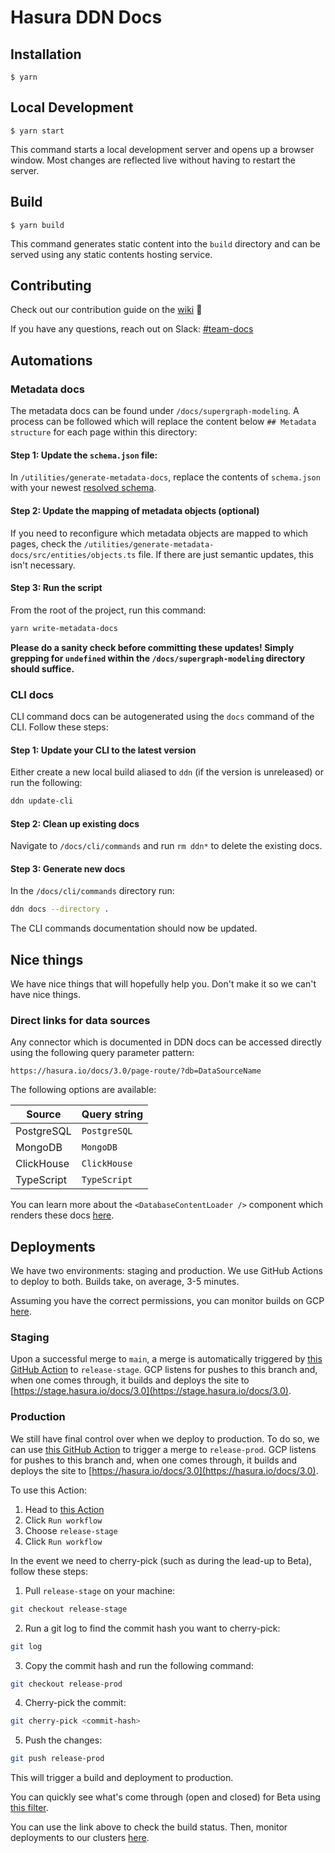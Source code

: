 # Hasura DDN Docs

## Installation

```
$ yarn
```

## Local Development

```
$ yarn start
```

This command starts a local development server and opens up a browser window. Most changes are reflected live without
having to restart the server.

## Build

```
$ yarn build
```

This command generates static content into the `build` directory and can be served using any static contents hosting
service.

## Contributing

Check out our contribution guide on the [wiki](https://hasura.io/docs/3.0/wiki/contributing/) 🤙

If you have any questions, reach out on Slack: [#team-docs](https://hasurahq.slack.com/archives/C015EA71MU0)

## Automations

### Metadata docs

The metadata docs can be found under `/docs/supergraph-modeling`. A process can be followed which will replace the
content below `## Metadata structure` for each page within this directory:

#### Step 1: Update the `schema.json` file:

In `/utilities/generate-metadata-docs`, replace the contents of `schema.json` with your newest
[resolved schema](https://github.com/hasura/hasura-lsp-server/blob/main/server/src/hasura/opendd/supergraph_resolved.json).

#### Step 2: Update the mapping of metadata objects (optional)

If you need to reconfigure which metadata objects are mapped to which pages, check the
`/utilities/generate-metadata-docs/src/entities/objects.ts` file. If there are just semantic updates, this isn't
necessary.

#### Step 3: Run the script

From the root of the project, run this command:

```bash
yarn write-metadata-docs
```

**Please do a sanity check before committing these updates! Simply grepping for `undefined` within the
`/docs/supergraph-modeling` directory should suffice.**

### CLI docs

CLI command docs can be autogenerated using the `docs` command of the CLI. Follow these steps:

#### Step 1: Update your CLI to the latest version

Either create a new local build aliased to `ddn` (if the version is unreleased) or run the following:

```bash
ddn update-cli
```

#### Step 2: Clean up existing docs

Navigate to `/docs/cli/commands` and run `rm ddn*` to delete the existing docs.

#### Step 3: Generate new docs

In the `/docs/cli/commands` directory run:

```bash
ddn docs --directory .
```

The CLI commands documentation should now be updated.

## Nice things

We have nice things that will hopefully help you. Don't make it so we can't have nice things.

### Direct links for data sources

Any connector which is documented in DDN docs can be accessed directly using the following query parameter pattern:

```text
https://hasura.io/docs/3.0/page-route/?db=DataSourceName
```

The following options are available:

| Source     | Query string |
| ---------- | ------------ |
| PostgreSQL | `PostgreSQL` |
| MongoDB    | `MongoDB`    |
| ClickHouse | `ClickHouse` |
| TypeScript | `TypeScript` |

You can learn more about the `<DatabaseContentLoader />` component which renders these docs
[here](https://github.com/hasura/v3-docs/blob/main/src/components/databaseDocs/index.tsx).

## Deployments

We have two environments: staging and production. We use GitHub Actions to deploy to both. Builds take, on average, 3-5
minutes.

Assuming you have the correct permissions, you can monitor builds on GCP
[here](https://console.cloud.google.com/cloud-build/builds;region=us-west2?project=websitecloud-352908).

### Staging

Upon a successful merge to `main`, a merge is automatically triggered by
[this GitHub Action](https://github.com/hasura/v3-docs/actions/workflows/merge-main-to-staging.yml) to `release-stage`.
GCP listens for pushes to this branch and, when one comes through, it builds and deploys the site to
[https://stage.hasura.io/docs/3.0](https://stage.hasura.io/docs/3.0).

### Production

We still have final control over when we deploy to production. To do so, we can use
[this GitHub Action](https://github.com/hasura/v3-docs/actions/workflows/merge-staging-to-prod.yml) to trigger a merge
to `release-prod`. GCP listens for pushes to this branch and, when one comes through, it builds and deploys the site to
[https://hasura.io/docs/3.0](https://hasura.io/docs/3.0).

To use this Action:

1. Head to [this Action](https://github.com/hasura/v3-docs/actions/workflows/merge-staging-to-prod.yml)
2. Click `Run workflow`
3. Choose `release-stage`
4. Click `Run workflow`

In the event we need to cherry-pick (such as during the lead-up to Beta), follow these steps:

1. Pull `release-stage` on your machine:

```bash
git checkout release-stage
```

2. Run a git log to find the commit hash you want to cherry-pick:

```bash
git log
```

3. Copy the commit hash and run the following command:

```bash
git checkout release-prod
```

4. Cherry-pick the commit:

```bash
git cherry-pick <commit-hash>
```

5. Push the changes:

```bash
git push release-prod
```

This will trigger a build and deployment to production.

You can quickly see what's come through (open and closed) for Beta using
[this filter](https://github.com/hasura/v3-docs/issues?q=label%3Ahold-for-beta).

You can use the link above to check the build status. Then, monitor deployments to our clusters
[here](https://console.cloud.google.com/kubernetes/deployment/us-west2/prod-website-cloud-us-we2-gke-01/hasura/v3-docs-hasura/overview?project=websitecloud-352908).
